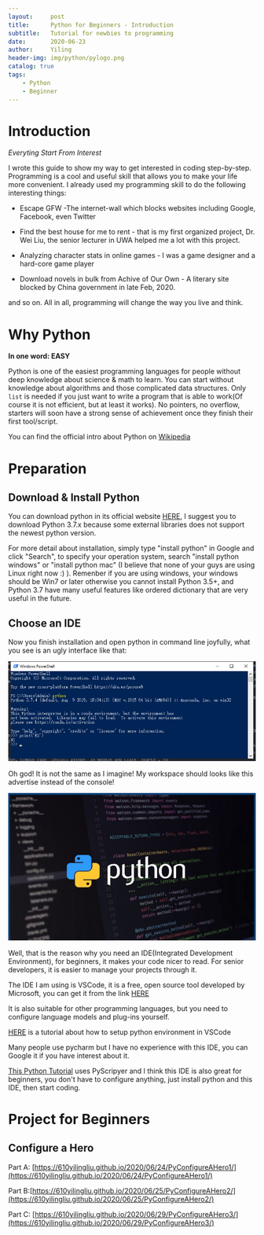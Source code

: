 ```yaml
---
layout:     post
title:      Python for Beginners - Introduction
subtitle:   Tutorial for newbies to programming
date:       2020-06-23
author:     Yiling
header-img: img/python/pylogo.png
catalog: true
tags:
    - Python
    - Beginner
---
```


# Introduction

*Everyting Start From Interest*

I wrote this guide to show my way to get interested in coding step-by-step. Programming is a cool and useful skill that allows you to make your life more convenient. I already used my programming skill to do the following interesting things:

- Escape GFW -The internet-wall which blocks websites including Google, Facebook, even Twitter

- Find the best house for me to rent - that is my first organized project, Dr. Wei Liu, the senior lecturer in UWA helped me a lot with this project.

- Analyzing character stats in online games - I was a game designer and a hard-core game player

- Download novels in bulk from Achive of Our Own - A literary site blocked by China government in late Feb, 2020.

and so on. All in all, programming will change the way you live and think.

# Why Python

**In one word: EASY**

Python is one of the easiest programming languages for people without deep knowledge about science & math to learn. You can start without knowledge about algorithms and those complicated data structures. Only ```list``` is needed if you just want to write a program that is able to work(Of course it is not efficient, but at least it works). No pointers, no overflow, starters will soon have a strong sense of achievement once they finish their first tool/script.

You can find the official intro about Python on [Wikipedia](https://en.wikipedia.org/wiki/Python_(programming_language))

# Preparation

## Download & Install Python

You can download python in its official website [HERE](https://www.python.org/downloads/), I suggest you to download Python 3.7.x because some external libraries does not support the newest python version.

For more detail about installation, simply type "install python" in Google and click "Search", to specify your operation system, search "install python windows" or "install python mac" (I believe that none of your guys are using Linux right now :) ). Remenber if you are using windows, your windows should be Win7 or later otherwise you cannot install Python 3.5+, and Python 3.7 have many useful features like ordered dictionary that are very useful in the future.

## Choose an IDE

Now you finish installation and open python in command line joyfully, what you see is an ugly interface like that: 

![Python Console](\img\python\pywinconsole.png)

Oh god! It is not the same as I imagine! My workspace should looks like this advertise instead of the console!

![Python Advertise](\img\python\py_code.jpeg)

Well, that is the reason why you need an IDE(Integrated Development Environment), for beginners, it makes your code nicer to read. For senior developers, it is easier to manage your projects through it.

The IDE I am using is VSCode, it is a free, open source tool developed by Microsoft, you can get it from the link [HERE](https://code.visualstudio.com/)

It is also suitable for other programming languages, but you need to configure language models and plug-ins yourself.

[HERE](https://dzone.com/articles/vs-code-setup-for-python-development-and-testing) is a tutorial about how to setup python environment in VSCode

Many people use pycharm but I have no experience with this IDE, you can Google it if you have interest about it.

[This Python Tutorial](https://www.youtube.com/playlist?list=PLJR1V_NHIKrCkswPMULzQFHpYa57ZFGbs) uses PyScripyer and I think this IDE is also great for beginners, you don't have to configure anything, just install python and this IDE, then start coding.

# Project for Beginners

## Configure a Hero
Part A: [https://610yilingliu.github.io/2020/06/24/PyConfigureAHero1/](https://610yilingliu.github.io/2020/06/24/PyConfigureAHero1/)

Part B:[https://610yilingliu.github.io/2020/06/25/PyConfigureAHero2/](https://610yilingliu.github.io/2020/06/25/PyConfigureAHero2/)

Part C: [https://610yilingliu.github.io/2020/06/29/PyConfigureAHero3/](https://610yilingliu.github.io/2020/06/29/PyConfigureAHero3/)